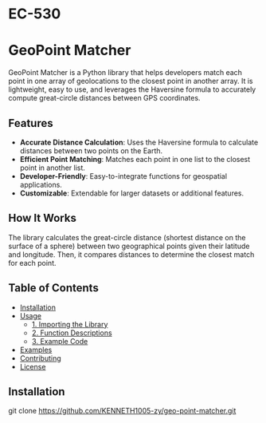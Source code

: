 # EC-530
# GeoPoint Matcher

GeoPoint Matcher is a Python library that helps developers match each point in one array of geolocations to the closest point in another array. It is lightweight, easy to use, and leverages the Haversine formula to accurately compute great-circle distances between GPS coordinates.

## Features

- **Accurate Distance Calculation**: Uses the Haversine formula to calculate distances between two points on the Earth.
- **Efficient Point Matching**: Matches each point in one list to the closest point in another list.
- **Developer-Friendly**: Easy-to-integrate functions for geospatial applications.
- **Customizable**: Extendable for larger datasets or additional features.

## How It Works

The library calculates the great-circle distance (shortest distance on the surface of a sphere) between two geographical points given their latitude and longitude. Then, it compares distances to determine the closest match for each point.

## Table of Contents

- [Installation](#installation)
- [Usage](#usage)
  - [1. Importing the Library](#1-importing-the-library)
  - [2. Function Descriptions](#2-function-descriptions)
  - [3. Example Code](#3-example-code)
- [Examples](#examples)
- [Contributing](#contributing)
- [License](#license)

## Installation

git clone https://github.com/KENNETH1005-zy/geo-point-matcher.git
